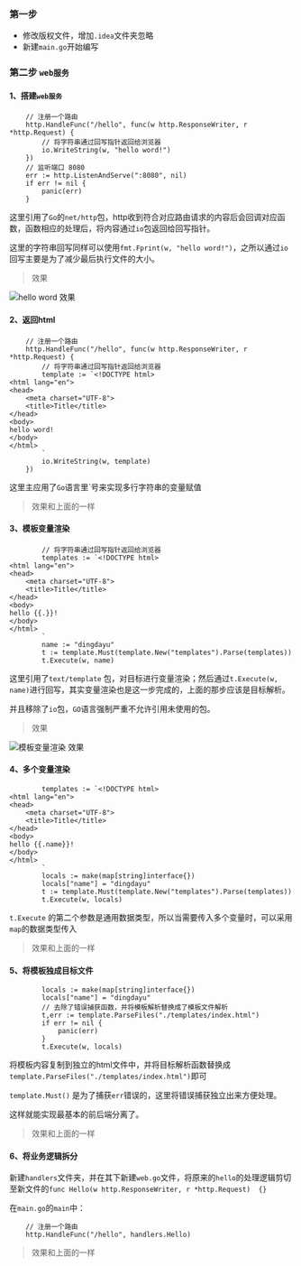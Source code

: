 
### 第一步

* 修改版权文件，增加`.idea`文件夹忽略
* 新建`main.go`开始编写

### 第二步 `web服务`

#### 1、搭建`web服务`

```
	// 注册一个路由
	http.HandleFunc("/hello", func(w http.ResponseWriter, r *http.Request) {
	    // 将字符串通过回写指针返回给浏览器
		io.WriteString(w, "hello word!")
	})
	// 监听端口 8080
	err := http.ListenAndServe(":8080", nil)
	if err != nil {
		panic(err)
	}
```

这里引用了`Go`的`net/http`包，http收到符合对应路由请求的内容后会回调对应函数，函数相应的处理后，将内容通过`io`包返回给回写指针。

这里的字符串回写同样可以使用`fmt.Fprint(w, "hello word!")`，之所以通过`io`回写主要是为了减少最后执行文件的大小。

> 效果

![hello word 效果](https://github.com/dingdayu/gochatting/raw/master/docs/img/01.HelloWord.png)

#### 2、返回html

```
	// 注册一个路由
	http.HandleFunc("/hello", func(w http.ResponseWriter, r *http.Request) {
		// 将字符串通过回写指针返回给浏览器
		template := `<!DOCTYPE html>
<html lang="en">
<head>
    <meta charset="UTF-8">
    <title>Title</title>
</head>
<body>
hello word!
</body>
</html>
		`
		io.WriteString(w, template)
	})
```

这里主应用了`Go`语言里`号来实现多行字符串的变量赋值

> 效果和上面的一样

#### 3、模板变量渲染
```
		// 将字符串通过回写指针返回给浏览器
		templates := `<!DOCTYPE html>
<html lang="en">
<head>
    <meta charset="UTF-8">
    <title>Title</title>
</head>
<body>
hello {{.}}!
</body>
</html>
		`
		name := "dingdayu"
		t := template.Must(template.New("templates").Parse(templates))
		t.Execute(w, name)
```

这里引用了`text/template` 包，对目标进行变量渲染；然后通过`t.Execute(w, name)`进行回写，其实变量渲染也是这一步完成的，上面的那步应该是目标解析。

并且移除了`io`包，`GO`语言强制严重不允许引用未使用的包。

> 效果

![模板变量渲染 效果](https://github.com/dingdayu/gochatting/raw/master/docs/img/02.HelloDingdayu.png)

#### 4、多个变量渲染

```
		templates := `<!DOCTYPE html>
<html lang="en">
<head>
    <meta charset="UTF-8">
    <title>Title</title>
</head>
<body>
hello {{.name}}!
</body>
</html>
		`
		locals := make(map[string]interface{})
		locals["name"] = "dingdayu"
		t := template.Must(template.New("templates").Parse(templates))
		t.Execute(w, locals)
```
`t.Execute` 的第二个参数是通用数据类型，所以当需要传入多个变量时，可以采用`map`的数据类型传入

> 效果和上面的一样

#### 5、将模板独成目标文件

```
		locals := make(map[string]interface{})
		locals["name"] = "dingdayu"
		// 去除了错误捕获函数，并将模板解析替换成了模板文件解析
		t,err := template.ParseFiles("./templates/index.html")
		if err != nil {
			panic(err)
		}
		t.Execute(w, locals)
```

将模板内容复制到独立的html文件中，并将目标解析函数替换成`template.ParseFiles("./templates/index.html")`即可

`template.Must()` 是为了捕获`err`错误的，这里将错误捕获独立出来方便处理。

这样就能实现最基本的前后端分离了。

> 效果和上面的一样

#### 6、将业务逻辑拆分

新建`handlers`文件夹，并在其下新建`web.go`文件，将原来的`hello`的处理逻辑剪切至新文件的`func Hello(w http.ResponseWriter, r *http.Request)  {}`

在`main.go`的`main`中：
```
	// 注册一个路由
	http.HandleFunc("/hello", handlers.Hello)
```

> 效果和上面的一样